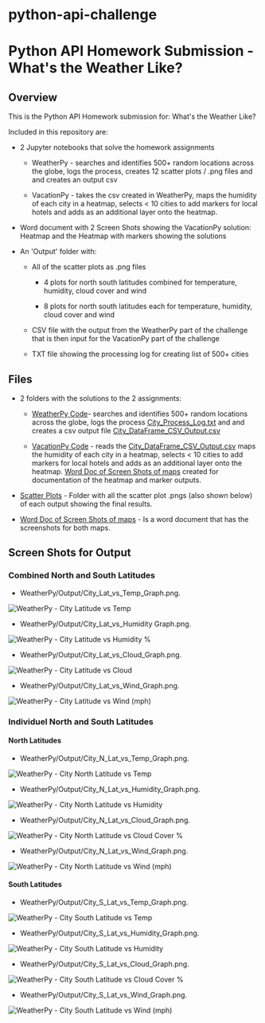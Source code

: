 # python-api-challenge

# Python API Homework Submission - What's the Weather Like?

## Overview

This is the Python API Homework submission for: What's the Weather Like?  

Included in this repository are: 
* 2 Jupyter notebooks that solve the homework assignments

  * WeatherPy - searches and identifies 500+ random locations across the globe, logs the process, creates 12 scatter plots / .png files and and creates an output csv

  * VacationPy - takes the csv created in WeatherPy, maps the humidity of each city in a heatmap, selects < 10 cities to add markers for local hotels and adds as an additional layer onto the heatmap.
  

* Word document with 2 Screen Shots showing the VacationPy solution: Heatmap and the Heatmap with markers showing the solutions

* An 'Output' folder with:
  * All of the scatter plots as .png files 

    * 4 plots for north south latitudes combined for temperature, humidity, cloud cover and wind
  
    * 8 plots for north south latitudes each for temperature, humidity, cloud cover and wind
  
  * CSV file with the output from the WeatherPy part of the challenge that is then input for the VacationPy part of the challenge 
 
  * TXT file showing the processing log for creating list of 500+ cities 

## Files

* 2 folders with the solutions to the 2 assignments:

  * [WeatherPy Code](WeatherPy/WeatherPy.ipynb)- searches and identifies 500+ random locations across the globe, logs the process [City_Process_Log.txt](WeatherPy/Output/City_Process_Log.txt) and and creates a csv output file [City_DataFrame_CSV_Output.csv](WeatherPy/Output/City_DataFrame_CSV_Output.csv)

  * [VacationPy Code](VacationPy/VacationPy.ipynb) - reads the [City_DataFrame_CSV_Output.csv](WeatherPy/Output/City_DataFrame_CSV_Output.csv) maps the humidity of each city in a heatmap, selects < 10 cities to add markers for local hotels and adds as an additional layer onto the heatmap. [Word Doc of Screen Shots of maps](VacationPy/Screenshots_of_heatmaps.docx) created for documentation of the heatmap and marker outputs.

* [Scatter Plots](WeatherPy/Output) - Folder with all the scatter plot .pngs (also shown below) of each output showing the final results.

* [Word Doc of Screen Shots of maps](VacationPy/Screenshots_of_heatmaps.docx) - Is a word document that has the screenshots for both maps. 

  
## Screen Shots for Output

### Combined North and South Latitudes

* WeatherPy/Output/City_Lat_vs_Temp_Graph.png.

![WeatherPy - City Latitude vs Temp](WeatherPy/Output/City_Lat_vs_Temp_Graph.png)

* WeatherPy/Output/City_Lat_vs_Humidity Graph.png.

![WeatherPy - City Latitude vs Humidity %](WeatherPy/Output/City_Lat_vs_Humid_Graph.png)

* WeatherPy/Output/City_Lat_vs_Cloud_Graph.png.

![WeatherPy - City Latitude vs Cloud](WeatherPy/Output/City_Lat_vs_Cloud_Graph.png)

* WeatherPy/Output/City_Lat_vs_Wind_Graph.png.

![WeatherPy - City Latitude vs Wind (mph)](WeatherPy/Output/City_Lat_vs_Wind_Graph.png)



### Individuel North and South Latitudes


#### North Latitudes

* WeatherPy/Output/City_N_Lat_vs_Temp_Graph.png.

![WeatherPy - City North Latitude vs Temp](WeatherPy/Output/City_N_Lat_vs_Temp_Graph.png)

* WeatherPy/Output/City_N_Lat_vs_Humidity_Graph.png.

![WeatherPy - City North Latitude vs Humidity](WeatherPy/Output/City_N_Lat_vs_Humidity_Graph.png)

* WeatherPy/Output/City_N_Lat_vs_Cloud_Graph.png.

![WeatherPy - City North Latitude vs Cloud Cover %](WeatherPy/Output/City_N_Lat_vs_Cloud_Graph.png)

* WeatherPy/Output/City_N_Lat_vs_Wind_Graph.png.

![WeatherPy - City North Latitude vs Wind (mph)](WeatherPy/Output/City_N_Lat_vs_Wind_Graph.png)


#### South Latitudes

* WeatherPy/Output/City_S_Lat_vs_Temp_Graph.png.

![WeatherPy - City South Latitude vs Temp](WeatherPy/Output/City_S_Lat_vs_Temp_Graph.png)

* WeatherPy/Output/City_S_Lat_vs_Humidity_Graph.png.

![WeatherPy - City South Latitude vs Humidity](WeatherPy/Output/City_S_Lat_vs_Humidity_Graph.png)

* WeatherPy/Output/City_S_Lat_vs_Cloud_Graph.png.

![WeatherPy - City South Latitude vs Cloud Cover %](WeatherPy/Output/City_S_Lat_vs_Cloud_Graph.png)

* WeatherPy/Output/City_S_Lat_vs_Wind_Graph.png.

![WeatherPy - City South Latitude vs Wind (mph)](WeatherPy/Output/City_S_Lat_vs_Wind_Graph.png)


